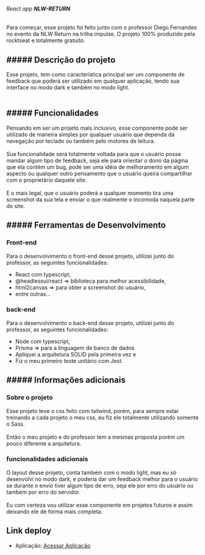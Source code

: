 ###### React app **NLW-RETURN**

<p>
  Para começar, esse projeto foi feito junto com o professor Diego Fernandes no evento da NLW Return na trilha impulse. O projeto 100% produzido pela rocktseat e totalmente gratuito.
</p>

<h2>
  ##### Descrição do projeto
</h2>

<p>
  Esse projeto, tem como característica principal ser um componente de feedback que poderá ser utilizado em qualquer aplicação, tendo sua interface no modo dark e também no modo light. <br />
  <br />
</p>

<h2>
  ##### Funcionalidades
</h2>

<p>
  Pensando em ser um projeto mais inclusivo, esse componente pode ser utilizado de maneira simples por qualquer usuário que dependa da navegação por teclado ou também pelo motores de leitura. <br />
  <br />
  Sua funcionalidade será totalmente voltada para que o usuário possa mandar algum tipo de feedback, seja ele para orientar o dono da página que ela contém um bug, pode ser uma idéia de melhoramento em algum aspecto ou qualquer outro pensamento que o usuário queira compartilhar com o proprietário daquele site. <br />
  <br />
  E o mais legal, que o usuário poderá a qualquer momento tira uma screenshot da sua tela e enviar o que realmente o incomoda naquela parte do site. 
</p>

<h2>
  ##### Ferramentas de Desenvolvimento
</h2>

<h3>
  Front-end
</h3>

  <p>
    Para o desenvolvimento o front-end desse projeto, utilizei junto do professor, as seguintes funcionalidades:
  </p>

  <ul>
  <li>
    React com typescript,
  </li>

  <li>
    @headlessui/react => biblioteca para melhor acessibilidade,
  </li>

  <li>
    html2canvas => para obter a screenshot do usuário,
  </li>

  <li>
    entre outras...
  </li>
  </ul>

<h3>
  back-end
</h3>

  <p>
    Para o desenvolvimento o back-end desse projeto, utilizei junto do professor, as seguintes funcionalidades:
  </p>

  <ul>
  <li>
   Node com typescript,
  </li>

  <li>
    Prisma => para a linguagem de banco de dados
  </li>

  <li>
    Apliquei a arquitetura SOLID pela primeira vez e 
  </li>

  <li>
    Fiz o meu primeiro teste unitário com Jest.
  </li>
  </ul>

<h2>
  ##### Informações adicionais
</h2>

<h3>
  Sobre o projeto
</h3>

<p>
  Esse projeto teve o css feito com tailwind, porém, para sempre estar treinando a cada projeto o meu css, eu fiz ele totalmente utilizando somente o Sass. <br />
  <br />
  Então o meu projeto e do professor tem a mesmas proposta porém um pouco diferente a arquitetura.
</p>

<h3>
  funcionalidades adicionais
</h3>

<p>
  O layout desse projeto, conta também com o modo light, mas eu só desenvolvi no modo dark, e poderia dar um feedback melhor para o usuário se durante o envio tiver algum tipo de erro, seja ele por erro do usuário ou também por erro do servidor. <br/>
  <br />
  Eu com certeza vou utilizar esse componente em projetos futuros e assim deixando ele de forma mais completa.
</p>

<h2>
  Link deploy
</h2>

<ul>
  <li>
    Aplicação: <a href="https://react-project-nlw-return.vercel.app/" target="_blank">Acessar Aplicação</a>
  </li>
</ul>